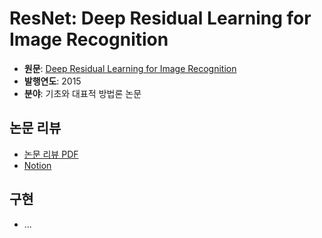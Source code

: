 # ResNet: Deep Residual Learning for Image Recognition

- **원문**: [Deep Residual Learning for Image Recognition](https://arxiv.org/abs/1512.03385)
- **발행연도**: 2015
- **분야**: 기초와 대표적 방법론 논문

## 논문 리뷰

- [논문 리뷰 PDF](./Deep_Residual_Learning_for_Image_Recognition_(ResNet)%20논문%20리뷰.pdf)
- [Notion](https://www.notion.so/Deep-Residual-Learning-for-Image-Recognition-2015-205818aea60f80fe9544d15d53394b5d)


## 구현

- ... 